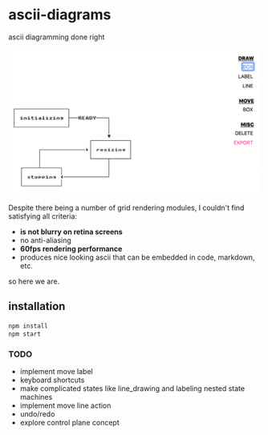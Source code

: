 # ascii-diagrams

ascii diagramming done right

![alt text](fig2.png "screenshot")


Despite there being a number of grid rendering modules, I couldn't find satisfying all criteria:

* **is not blurry on retina screens**
* no anti-aliasing
* **60fps rendering performance**
* produces nice looking ascii that can be embedded in code, markdown, etc.


so here we are.


## installation

```
npm install
npm start
```


### TODO
* implement move label
* keyboard shortcuts
* make complicated states like line_drawing and labeling nested state machines
* implement move line action
* undo/redo
* explore control plane concept
